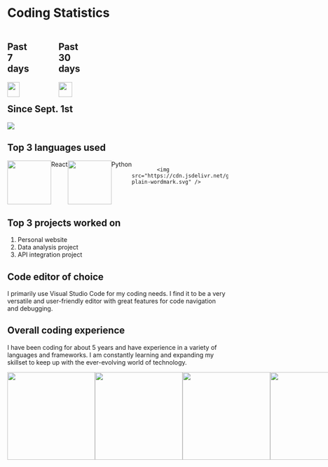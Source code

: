 <!DOCTYPE html>
<html>
<head>
    <link rel="stylesheet" href="https://cdn.jsdelivr.net/gh/devicons/devicon@v2.15.1/devicon.min.css">
</head>
<body>
    <h1>Coding Statistics</h1>
    <div style="display:flex;flex-direction:row;">
        <div>
            <h2 style="width:49%;">Past 7 days</h2>
            <a href="https://wakatime.com"><img src="https://wakatime.com/share/@canyonfsmith/49d1f8e9-ae3c-4947-8635-ab9dafaaca7e.png" style="width:49%;" /></a>
        </div>
        <div>
            <h2 style="width:49%;">Past 30 days</h2>
            <a href="https://wakatime.com"><img src="https://wakatime.com/share/@canyonfsmith/4f9fd1d4-18bd-4368-bbfb-b77776ce1107.png" style="width:49%;" /></a>
        </div>
    </div>
    <h2>Since Sept. 1st</h2>
    <a href="https://wakatime.com/@846109a2-0706-4c97-a610-1e90872121d0"><img src="https://wakatime.com/badge/user/846109a2-0706-4c97-a610-1e90872121d0.svg"></a>
    <h2>Top 3 languages used</h2>
    <div style="display:flex;flex-direction:row;">
            <img src="https://cdn.jsdelivr.net/gh/devicons/devicon/icons/react/react-original.svg" width="100" height="100"/> React
        <img src="https://cdn.jsdelivr.net/gh/devicons/devicon/icons/python/python-original.svg" width="100" height="100"/> Python


            <img src="https://cdn.jsdelivr.net/gh/devicons/devicon/icons/amazonwebservices/amazonwebservices-plain-wordmark.svg" />
          
          
    
</div>
<h2>Top 3 projects worked on</h2>
<ol>
  <li>Personal website</li>
  <li>Data analysis project</li>
  <li>API integration project</li>
</ol>
<h2>Code editor of choice</h2>
<p>I primarily use Visual Studio Code for my coding needs. I find it to be a very versatile and user-friendly editor with great features for code navigation and debugging.</p>
<h2>Overall coding experience</h2>
<p>I have been coding for about 5 years and have experience in a variety of languages and frameworks. I am constantly learning and expanding my skillset to keep up with the ever-evolving world of technology.</p>
<link rel="stylesheet" href="https://cdn.jsdelivr.net/gh/devicons/devicon@v2.15.1/devicon.min.css" />

<div style="display: flex; justify-content: space-around;"> <img src="https://cdn.jsdelivr.net/gh/devicons/devicon/icons/python/python-original.svg" height="200" /> <img src="https://cdn.jsdelivr.net/gh/devicons/devicon/icons/react/react-original.svg" height="200"> <img src="https://cdn.jsdelivr.net/gh/devicons/devicon/icons/amazonwebservices/amazonwebservices-plain-wordmark.svg" height="200"> <img src="https://cdn.jsdelivr.net/gh/devicons/devicon/icons/docker/docker-original-wordmark.svg" height="200"> <img src="https://cdn.jsdelivr.net/gh/devicons/devicon/icons/javascript/javascript-original.svg" height="200"> <img src="https://cdn.jsdelivr.net/gh/devicons/devicon/icons/html5/html5-original-wordmark.svg" height="200"> <img src="https://cdn.jsdelivr.net/gh/devicons/devicon/icons/css3/css3-original-wordmark.svg" height="200"> <img src="https://cdn.jsdelivr.net/gh/devicons/devicon/icons/git/git-original-wordmark.svg" height="200"> <img src="https://cdn.jsdelivr.net/gh/devicons/devicon/icons/github/github-original-wordmark.svg" height="200"> <img src="https://cdn.jsdelivr.net/gh/devicons/devicon/icons/vuejs/vuejs-plain-wordmark.svg" height="200" /> <img src="https://cdn.jsdelivr.net/gh/devicons/devicon/icons/numpy/numpy-original.svg" height="200" />

</div>





</div>


